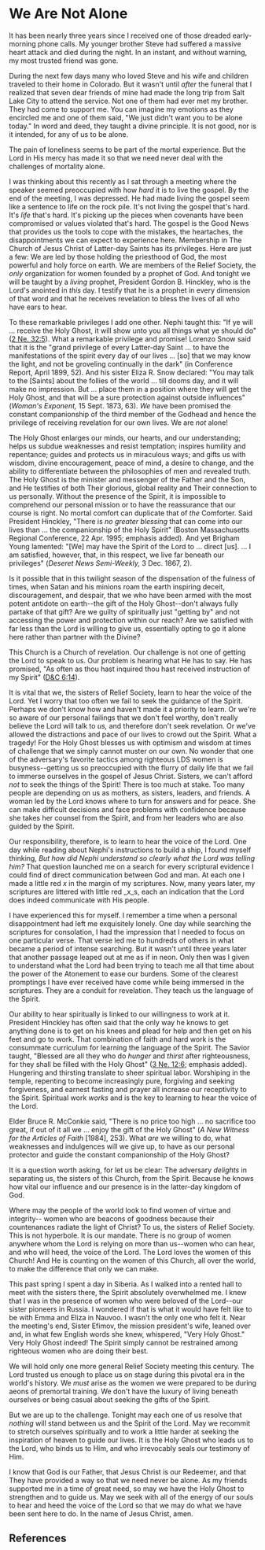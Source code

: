 # We Are Not Alone

It has been nearly three years since I received one of those dreaded early-
morning phone calls. My younger brother Steve had suffered a massive heart
attack and died during the night. In an instant, and without warning, my most
trusted friend was gone.

During the next few days many who loved Steve and his wife and children
traveled to their home in Colorado. But it wasn't until _after_ the funeral
that I realized that seven dear friends of mine had made the long trip from
Salt Lake City to attend the service. Not one of them had ever met my brother.
They had come to support me. You can imagine my emotions as they encircled me
and one of them said, "We just didn't want you to be alone today." In word and
deed, they taught a divine principle. It is not good, nor is it intended, for
any of us to be alone.

The pain of loneliness seems to be part of the mortal experience. But the Lord
in His mercy has made it so that we need never deal with the challenges of
mortality alone.

I was thinking about this recently as I sat through a meeting where the
speaker seemed preoccupied with how _hard_ it is to live the gospel. By the
end of the meeting, I was depressed. He had made living the gospel seem like a
sentence to life on the rock pile. It's not living the gospel that's hard.
It's _life_ that's hard. It's picking up the pieces when covenants have been
compromised or values violated that's hard. The gospel is the Good News that
provides us the tools to cope with the mistakes, the heartaches, the
disappointments we can expect to experience here. Membership in The Church of
Jesus Christ of Latter-day Saints has its privileges. Here are just a few: We
are led by those holding the priesthood of God, the most powerful and holy
force on earth. We are members of the Relief Society, the _only_ organization
for women founded by a prophet of God. And tonight we will be taught by a
_living_ prophet, President Gordon B. Hinckley, who is the Lord's anointed in
_this_ day. I testify that he is a prophet in every dimension of that word and
that he receives revelation to bless the lives of all who have ears to hear.

To these remarkable privileges I add one other. Nephi taught this: "If ye will
... receive the Holy Ghost, it will show unto you all things what ye should do"
([2 Ne. 32:5](/scriptures/bofm/2-ne/32.5?lang=eng#4)). What a remarkable
privilege and promise! Lorenzo Snow said that it is the "grand privilege of
every Latter-day Saint ... to have the manifestations of the spirit every day of
our lives ... [so] that we may know the light, and not be groveling continually
in the dark" (in Conference Report, April 1899, 52). And his sister Eliza R.
Snow declared: "You may talk to the [Saints] about the follies of the world ...
till dooms day, and it will make no impression. But ... place them in a position
where they will get the Holy Ghost, and that will be a sure protection against
outside influences" (_Woman's Exponent,_ 15 Sept. 1873, 63). _We_ have been
promised the constant companionship of the third member of the Godhead and
hence the privilege of receiving revelation for our own lives. We are _not_
alone!

The Holy Ghost enlarges our minds, our hearts, and our understanding; helps us
subdue weaknesses and resist temptation; inspires humility and repentance;
guides and protects us in miraculous ways; and gifts us with wisdom, divine
encouragement, peace of mind, a desire to change, and the ability to
differentiate between the philosophies of men and revealed truth. The Holy
Ghost is the minister and messenger of the Father and the Son, and He
testifies of both Their glorious, global reality and Their connection to us
personally. Without the presence of the Spirit, it is impossible to comprehend
our personal mission or to have the reassurance that our course is right. No
mortal comfort can duplicate that of _the_ Comforter. Said President Hinckley,
"There is _no greater blessing_ that can come into our lives than ... the
companionship of the Holy Spirit" (Boston Massachusetts Regional Conference,
22 Apr. 1995; emphasis added). And yet Brigham Young lamented: "[We] may have
the Spirit of the Lord to ... direct [us]. ... I am satisfied, however, that, in
this respect, we live far beneath our privileges" (_Deseret News Semi-Weekly,_
3 Dec. 1867, 2).

Is it possible that in this twilight season of the dispensation of the fulness
of times, when Satan and his minions roam the earth inspiring deceit,
discouragement, and despair, that we who have been armed with the most potent
antidote on earth--the gift of the Holy Ghost--don't always fully partake of
that gift? Are we guilty of spiritually just "getting by" and not accessing
the power and protection within our reach? Are we satisfied with far less than
the Lord is willing to give us, essentially opting to go it alone here rather
than partner with the Divine?

This Church is a Church of revelation. Our challenge is not one of getting the
Lord to speak to us. Our problem is hearing what He has to say. He has
promised, "As often as thou hast inquired thou hast received instruction of my
Spirit" ([D&amp;C 6:14](/scriptures/dc-testament/dc/6.14?lang=eng#13)).

It is vital that we, the sisters of Relief Society, learn to hear the voice of
the Lord. Yet I worry that too often we fail to seek the guidance of the
Spirit. Perhaps we don't know how and haven't made it a priority to learn. Or
we're so aware of our personal failings that we don't feel worthy, don't
really believe the Lord will talk to _us,_ and therefore don't seek
revelation. Or we've allowed the distractions and pace of our lives to crowd
out the Spirit. What a tragedy! For the Holy Ghost blesses us with optimism
and wisdom at times of challenge that we simply cannot muster on our own. No
wonder that one of the adversary's favorite tactics among righteous LDS women
is busyness--getting us so preoccupied with the flurry of daily life that we
fail to immerse ourselves in the gospel of Jesus Christ. Sisters, we can't
afford _not_ to seek the things of the Spirit! There is too much at stake. Too
many people are depending on us as mothers, as sisters, leaders, and friends.
A woman led by the Lord knows where to turn for answers and for peace. She can
make difficult decisions and face problems with confidence because she takes
her counsel from the Spirit, and from her leaders who are also guided by the
Spirit.

Our responsibility, therefore, is to learn to hear the voice of the Lord. One
day while reading about Nephi's instructions to build a ship, I found myself
thinking, _But how did Nephi understand so clearly what the Lord was telling
him?_ That question launched me on a search for every scriptural evidence I
could find of direct communication between God and man. At each one I made a
little red _x_ in the margin of my scriptures. Now, many years later, my
scriptures are littered with little red _x_s, each an indication that the Lord
does indeed communicate with His people.

I have experienced this for myself. I remember a time when a personal
disappointment had left me exquisitely lonely. One day while searching the
scriptures for consolation, I had the impression that I needed to focus on one
particular verse. That verse led me to hundreds of others in what became a
period of intense searching. But it wasn't until three years later that
another passage leaped out at me as if in neon. Only then was I given to
understand what the Lord had been trying to teach me all that time about the
power of the Atonement to ease our burdens. Some of the clearest promptings I
have ever received have come while being immersed in the scriptures. They are
a conduit for revelation. They teach us the language of the Spirit.

Our ability to hear spiritually is linked to our willingness to work at it.
President Hinckley has often said that the only way he knows to get anything
done is to get on his knees and plead for help and then get on his feet and go
to work. That combination of faith and hard work is the consummate curriculum
for learning the language of the Spirit. The Savior taught, "Blessed are all
they who do _hunger_ and _thirst_ after righteousness, for they shall be
filled with the Holy Ghost" ([3 Ne.
12:6](/scriptures/bofm/3-ne/12.6?lang=eng#5); emphasis added). Hungering and
thirsting translate to sheer spiritual labor. Worshiping in the temple,
repenting to become increasingly pure, forgiving and seeking forgiveness, and
earnest fasting and prayer all increase our receptivity to the Spirit.
Spiritual work _works_ and is the key to learning to hear the voice of the
Lord.

Elder Bruce R. McConkie said, "There is no price too high ... no sacrifice too
great, if out of it all we ... enjoy the gift of the Holy Ghost" (_A New Witness
for the Articles of Faith_ [1984], 253). What _are_ we willing to do, what
weaknesses and indulgences will we give up, to have as our personal protector
and guide the constant companionship of the Holy Ghost?

It is a question worth asking, for let us be clear: The adversary _delights_
in separating us, the sisters of this Church, from the Spirit. Because he
knows how vital our influence and our presence is in the latter-day kingdom of
God.

Where may the people of the world look to find women of virtue and integrity--
women who are beacons of goodness because their countenances radiate the light
of Christ? To us, the sisters of Relief Society. This is not hyperbole. It is
our mandate. There is no group of women anywhere whom the Lord is relying on
more than us--women who can hear, and who will heed, the voice of the Lord.
The Lord loves the women of this Church! And He is counting on the women of
this Church, all over the world, to make the difference that only we can make.

This past spring I spent a day in Siberia. As I walked into a rented hall to
meet with the sisters there, the Spirit absolutely overwhelmed me. I knew that
I was in the presence of women who were beloved of the Lord--our sister
pioneers in Russia. I wondered if that is what it would have felt like to be
with Emma and Eliza in Nauvoo. I wasn't the only one who felt it. Near the
meeting's end, Sister Efimov, the mission president's wife, leaned over and,
in what few English words she knew, whispered, "Very Holy Ghost." Very Holy
Ghost indeed! The Spirit simply cannot be restrained among righteous women who
are doing their best.

We will hold only one more general Relief Society meeting this century. The
Lord trusted us enough to place us on stage during this pivotal era in the
world's history. We _must_ arise as the women we were prepared to be during
aeons of premortal training. We don't have the luxury of living beneath
ourselves or being casual about seeking the gifts of the Spirit.

But we are up to the challenge. Tonight may each one of us resolve that
_nothing_ will stand between us and the Spirit of the Lord. May we recommit to
stretch ourselves spiritually and to work a little harder at seeking the
inspiration of heaven to guide our lives. It is the Holy Ghost who leads us to
the Lord, who binds us to Him, and who irrevocably seals our testimony of Him.

I know that God is our Father, that Jesus Christ is our Redeemer, and that
They have provided a way so that we need never be alone. As my friends
supported me in a time of great need, so may we have the Holy Ghost to
strengthen and to guide us. May we seek with all of the energy of our souls to
hear and heed the voice of the Lord so that we may do what we have been sent
here to do. In the name of Jesus Christ, amen.

## References

